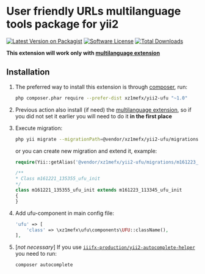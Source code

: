 User friendly URLs multilanguage tools package for yii2
=

[![Latest Version on Packagist][ico-version]][link-packagist]
[![Software License][ico-license]](LICENSE.md)
[![Total Downloads][ico-downloads]][link-packagist]

**This extension will work only with [multilanguage extension][link-multilang-extension]**

<!--
The extension is a package of tools to implement multilanguage in Yii2 project:
- Automatically redirects the user to the URL selected (automatically or manually) language and remembers the user
selected language
- Automatically collect all new translates into DB
- Has a widget to set a correct hreflang attributes
- Provides a CRUD actions for edit the list of languages and the interface translations
- Has a widget to create language selector (for adminlte theme)
-->

Installation
-

1.  The preferred way to install this extension is through [composer](http://getcomposer.org/download/), run:
    ```bash
    php composer.phar require --prefer-dist xz1mefx/yii2-ufu "~1.0"
    ```
    
1.  Previous action also install (if need) the [multilanguage extension][link-multilang-extension],
so if you did not set it earlier you will need to do it **in the first place**

1.  Execute migration:
    ```bash
    php yii migrate --migrationPath=@vendor/xz1mefx/yii2-ufu/migrations --interactive=0
    ```
    or you can create new migration and extend it, example:
    ```php
    require(Yii::getAlias('@vendor/xz1mefx/yii2-ufu/migrations/m161223_113345_ufu_init.php'));

    /**
    * Class m161221_135355_ufu_init
    */
    class m161221_135355_ufu_init extends m161223_113345_ufu_init
    {
    }
    ```

1.  Add ufu-component in main config file:
    ```php
    'ufu' => [
        'class' => \xz1mefx\ufu\components\UFU::className(),
    ],
    ```

1.  [*not necessary*] If you use [`iiifx-production/yii2-autocomplete-helper`][link-autocomplete-extension] you need to run:
    ```bash
    composer autocomplete
    ```


[ico-version]: https://img.shields.io/github/release/xz1mefx/yii2-ufu.svg
[ico-license]: https://img.shields.io/badge/license-MIT-brightgreen.svg
[ico-downloads]: https://img.shields.io/packagist/dt/xz1mefx/yii2-ufu.svg

[link-packagist]: https://packagist.org/packages/xz1mefx/yii2-ufu
[link-multilang-extension]: https://github.com/xZ1mEFx/yii2-multilang
[link-adminlte-extension]: https://github.com/xZ1mEFx/yii2-adminlte
[link-autocomplete-extension]: https://github.com/iiifx-production/yii2-autocomplete-helper
